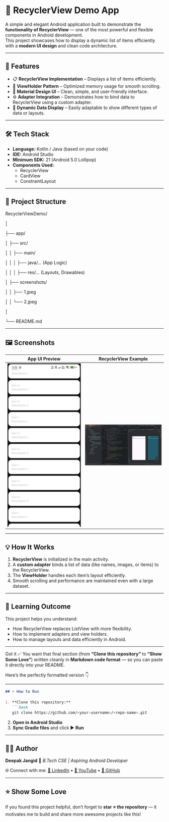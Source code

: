 # 📱 RecyclerView Demo App

A simple and elegant Android application built to demonstrate the **functionality of RecyclerView** — one of the most powerful and flexible components in Android development.  
This project showcases how to display a dynamic list of items efficiently with a **modern UI design** and clean code architecture.

---

## 🚀 Features

- 📋 **RecyclerView Implementation** – Displays a list of items efficiently.  
- 🧩 **ViewHolder Pattern** – Optimized memory usage for smooth scrolling.  
- 🎨 **Material Design UI** – Clean, simple, and user-friendly interface.  
- ⚙️ **Adapter Integration** – Demonstrates how to bind data to RecyclerView using a custom adapter.  
- 🔁 **Dynamic Data Display** – Easily adaptable to show different types of data or layouts.  

---

## 🛠️ Tech Stack

- **Language:** Kotlin / Java (based on your code)  
- **IDE:** Android Studio  
- **Minimum SDK:** 21 (Android 5.0 Lollipop)  
- **Components Used:**
  - RecyclerView  
  - CardView  
  - ConstraintLayout  

---

## 📂 Project Structure

RecyclerViewDemo/

│

├── app/

│ ├── src/

│ │ ├── main/

│ │ │ ├── java/... (App Logic)

│ │ │ ├── res/... (Layouts, Drawables)

│ ├── screenshots/

│ │ ├── 1.jpeg

│ │ └── 2.jpeg

│

└── README.md


---

## 🖼️ Screenshots

| App UI Preview | RecyclerView Example |
|:---------------:|:--------------------:|
| <img src="app/screenshots/1.jpeg" width="300"/> | <img src="app/screenshots/2.png" width="300"/> |

---

## 💡 How It Works

1. **RecyclerView** is initialized in the main activity.  
2. A **custom adapter** binds a list of data (like names, images, or items) to the RecyclerView.  
3. The **ViewHolder** handles each item’s layout efficiently.  
4. Smooth scrolling and performance are maintained even with a large dataset.

---

## 🧠 Learning Outcome

This project helps you understand:
- How RecyclerView replaces ListView with more flexibility.
- How to implement adapters and view holders.
- How to manage layouts and data efficiently in Android.

---

Got it ✅ You want that final section (from **“Clone this repository”** to **“Show Some Love”**) written cleanly in **Markdown code format** — so you can paste it directly into your README.

Here’s the perfectly formatted version 👇

---

````markdown
## ⚡ How to Run

1. **Clone this repository:**
   ```bash
   git clone https://github.com/<your-username>/<repo-name>.git
````

2. **Open in Android Studio**
3. **Sync Gradle files** and click ▶️ **Run**

---

## 👨‍💻 Author

**Deepak Jangid**
📍 *B.Tech CSE | Aspiring Android Developer*

🌐 Connect with me:
[💼 LinkedIn](https://www.linkedin.com/in/) • [🎥 YouTube](https://youtube.com/) • [🐙 GitHub](https://github.com/DeepakJangid)

---

## ⭐ Show Some Love

If you found this project helpful, don’t forget to **star ⭐ the repository** — it motivates me to build and share more awesome projects like this!

```
